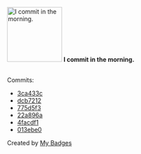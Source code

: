 <img src="https://my-badges.github.io/my-badges/morning-commits.png" alt="I commit in the morning." title="I commit in the morning." width="128">
<strong>I commit in the morning.</strong>
<br><br>

Commits:

- <a href="https://github.com/NCherfaoui/spring-boot-student-management/commit/3ca433ce8a9891096cc73957010a427d64d20d5f">3ca433c</a>
- <a href="https://github.com/NCherfaoui/spring-boot-student-management/commit/dcb72128380a7e5c835ae3d7cdddd535608cd3f6">dcb7212</a>
- <a href="https://github.com/NCherfaoui/actions-learning-pathway/commit/775d5f3ddbc3d517ffe0765fbc106249e1e15ee0">775d5f3</a>
- <a href="https://github.com/NCherfaoui/jenkins-first-project/commit/22a896a458152bf1bddbb384a9c915f300664a99">22a896a</a>
- <a href="https://github.com/NCherfaoui/jenkins-first-project/commit/4facdf1a481afa27add890fe6dbaffc9a9757069">4facdf1</a>
- <a href="https://github.com/NCherfaoui/jenkins-first-project/commit/013ebe0b9fee5423563dd07e0d2b80b6929003be">013ebe0</a>


Created by <a href="https://github.com/my-badges/my-badges">My Badges</a>